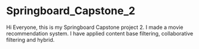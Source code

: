 # Springboard_Capstone_2

Hi Everyone, this is my Springboard Capstone project 2. I made a movie recommendation system. I have applied content base filtering, collaborative filtering and hybrid.
